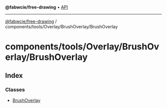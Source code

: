 **@fabwcie/free-drawing** • [API](../../../../../README.md)

***

[@fabwcie/free-drawing](../../../../../README.md) / components/tools/Overlay/BrushOverlay/BrushOverlay

# components/tools/Overlay/BrushOverlay/BrushOverlay

## Index

### Classes

- [BrushOverlay](classes/BrushOverlay.md)
